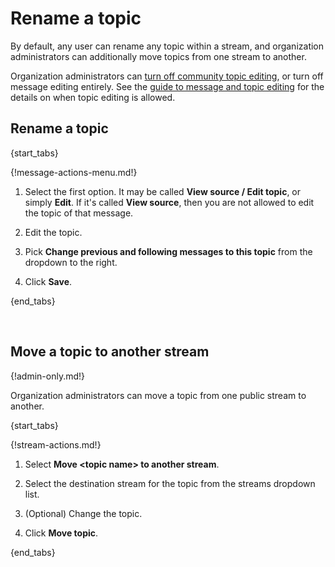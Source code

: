 # Rename a topic

By default, any user can rename any topic within a stream, and
organization administrators can additionally move topics from one
stream to another.

Organization administrators can
[turn off community topic editing](/help/community-topic-edits), or turn off
message editing entirely. See the
[guide to message and topic editing](/help/configure-message-editing-and-deletion)
for the details on when topic editing is allowed.

## Rename a topic

{start_tabs}

{!message-actions-menu.md!}

1. Select the first option. It may be called **View source / Edit topic**,
   or simply **Edit**. If it's called **View source**, then you are not
   allowed to edit the topic of that message.

1. Edit the topic.

1. Pick **Change previous and following messages to this topic** from the
   dropdown to the right.

1. Click **Save**.

{end_tabs}

<br />

## Move a topic to another stream

{!admin-only.md!}

Organization administrators can move a topic from one public stream to
another.

{start_tabs}

{!stream-actions.md!}

1. Select **Move <topic name\> to another stream**.

1. Select the destination stream for the topic from the streams dropdown list.

1. (Optional) Change the topic.

1. Click **Move topic**.

{end_tabs}
